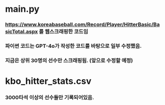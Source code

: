 # main.py
### https://www.koreabaseball.com/Record/Player/HitterBasic/BasicTotal.aspx 를 웹스크래핑한 코드임
### 파이썬 코드는 GPT-4o가 작성한 코드를 바탕으로 일부 수정했음.
### 지금은 상위 30명의 선수만 스크래핑됨. (앞으로 수정할 예정)
# kbo_hitter_stats.csv
### 3000타석 이상의 선수들만 기록되어있음.
